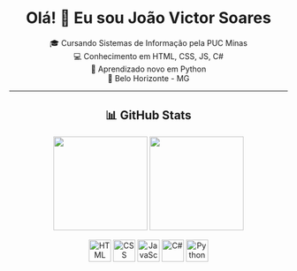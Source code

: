 <h1 align="center">Olá! 👋 Eu sou João Victor Soares</h1>

<p align="center">
  🎓 Cursando Sistemas de Informação pela PUC Minas<br>
  💻 Conhecimento em HTML, CSS, JS, C#<br>
  🚀 Aprendizado novo em Python<br> 
  📍 Belo Horizonte - MG
</p>

---
<h2 align="center">📊 GitHub Stats</h2>

<div align="center" padding="5px">
  <img height="170em" src="https://github-readme-stats.vercel.app/api?username=Jukkss&show_icons=true&theme=dark&count_private=true&include_all_commits=true" />
  <img height="170em" src="https://github-readme-stats.vercel.app/api/top-langs/?username=Jukkss&layout=compact&theme=dark" />
</div>

<p align="center" padding="5px">
  <img src="https://cdn.jsdelivr.net/gh/devicons/devicon/icons/html5/html5-original.svg" width="40" alt="HTML" />
  <img src="https://cdn.jsdelivr.net/gh/devicons/devicon/icons/css3/css3-original.svg" width="40" alt="CSS" />
  <img src="https://cdn.jsdelivr.net/gh/devicons/devicon/icons/javascript/javascript-original.svg" width="40" alt="JavaScript" />
  <img src="https://cdn.jsdelivr.net/gh/devicons/devicon/icons/csharp/csharp-original.svg" width="40" alt="C#" />
  <img src="https://cdn.jsdelivr.net/gh/devicons/devicon/icons/python/python-original.svg" width="40" alt="Python" />
</p>


